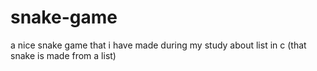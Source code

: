 # snake-game
a nice snake game that i have made during my study about list in c (that snake is made from a list)
